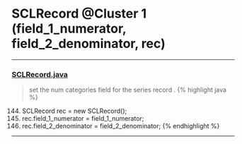# SCLRecord @Cluster 1 (field_1_numerator, field_2_denominator, rec)

***

### [SCLRecord.java](https://searchcode.com/codesearch/view/15642475/)
> set the num categories field for the series record . 
{% highlight java %}
144. SCLRecord rec = new SCLRecord();
146. rec.field_1_numerator = field_1_numerator;
147. rec.field_2_denominator = field_2_denominator;
{% endhighlight %}

***

